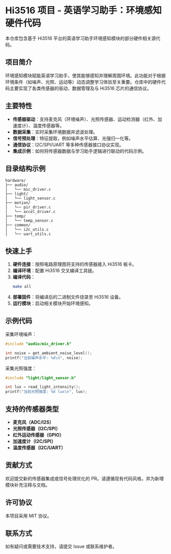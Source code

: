 # Hi3516 项目 - 英语学习助手：环境感知硬件代码

本仓库包含基于 Hi3516 平台的英语学习助手环境感知模块的部分硬件相关源代码。

## 项目简介

环境感知模块赋能英语学习助手，使其能够感知并理解周围环境。此功能对于根据环境条件（如噪声、光照、运动等）动态调整学习体验至关重要。仓库中的硬件代码主要实现了各类传感器的驱动、数据管理及与 Hi3516 芯片的通信协议。

## 主要特性

- **传感器驱动**：支持麦克风（环境噪声）、光照传感器、运动检测器（红外、加速度计）、温度传感器等。
- **数据采集**：实时采集环境数据并滤波处理。
- **信号预处理**：特征提取，例如噪声水平估算、光强归一化等。
- **通信协议**：I2C/SPI/UART 等多种传感器接口协议实现。
- **集成示例**：如何将传感器数据与学习助手逻辑进行联动的代码示例。

## 目录结构示例

```
hardware/
├── audio/
│   └── mic_driver.c
├── light/
│   └── light_sensor.c
├── motion/
│   └── pir_driver.c
│   └── accel_driver.c
├── temp/
│   └── temp_sensor.c
├── common/
│   └── i2c_utils.c
│   └── uart_utils.c
```

## 快速上手

1. **硬件连接**：按照电路原理图将支持的传感器接入 Hi3516 板卡。
2. **编译环境**：配置 Hi3516 交叉编译工具链。
3. **编译代码**：
   ```sh
   make all
   ```
4. **部署固件**：将编译后的二进制文件烧录至 Hi3516 设备。
5. **运行模块**：启动相关模块开始环境感知。

## 示例代码

采集环境噪声：
```c
#include "audio/mic_driver.h"

int noise = get_ambient_noise_level();
printf("当前噪声水平: %d\n", noise);
```

采集光照强度：
```c
#include "light/light_sensor.h"

int lux = read_light_intensity();
printf("当前光照强度: %d lux\n", lux);
```

## 支持的传感器类型

- **麦克风（ADC/I2S）**
- **光照传感器（I2C/SPI）**
- **红外运动传感器（GPIO）**
- **加速度计（I2C/SPI）**
- **温度传感器（I2C/UART）**

## 贡献方式

欢迎提交新的传感器集成或信号处理优化的 PR。请遵循现有代码风格，并为新增模块补充注释与文档。

## 许可协议

本项目采用 MIT 协议。

## 联系方式

如有疑问或需要技术支持，请提交 Issue 或联系维护者。
